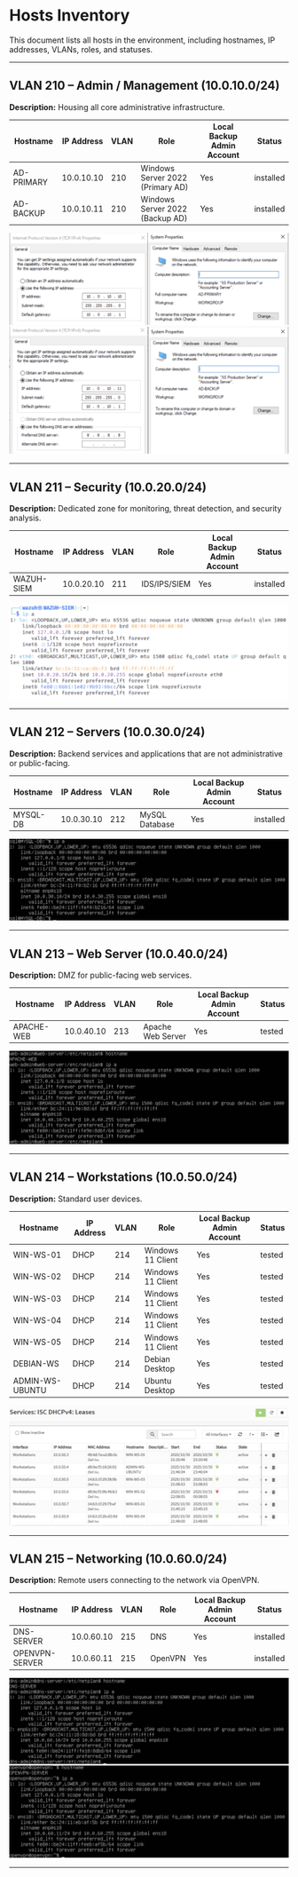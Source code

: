 # Hosts Inventory

This document lists all hosts in the environment, including hostnames, IP addresses, VLANs, roles, and statuses.

---

## VLAN 210 – Admin / Management (10.0.10.0/24)

**Description:** Housing all core administrative infrastructure.

| Hostname   | IP Address | VLAN | Role                             | Local Backup Admin Account | Status    |
| ---------- | ---------- | ---- | -------------------------------- | -------------------------- | --------- |
| AD-PRIMARY | 10.0.10.10 | 210  | Windows Server 2022 (Primary AD) | Yes                        | installed |
| AD-BACKUP  | 10.0.10.11 | 210  | Windows Server 2022 (Backup AD)  | Yes                        | installed |

![ad-primary](assets/ad-primary.png)
![ad-backup](assets/ad-backup.png)

---

## VLAN 211 – Security (10.0.20.0/24)

**Description:** Dedicated zone for monitoring, threat detection, and security analysis.

| Hostname   | IP Address | VLAN | Role         | Local Backup Admin Account | Status    |
| ---------- | ---------- | ---- | ------------ | -------------------------- | --------- |
| WAZUH-SIEM | 10.0.20.10 | 211  | IDS/IPS/SIEM | Yes                        | installed |

![WAZUH](assets/wazuh.png)

---

## VLAN 212 – Servers (10.0.30.0/24)

**Description:** Backend services and applications that are not administrative or public-facing.

| Hostname | IP Address | VLAN | Role           | Local Backup Admin Account | Status    |
| -------- | ---------- | ---- | -------------- | -------------------------- | --------- |
| MYSQL-DB | 10.0.30.10 | 212  | MySQL Database | Yes                        | installed |

![MySQL Server](assets/sql-server.png)

---

## VLAN 213 – Web Server (10.0.40.0/24)

**Description:** DMZ for public-facing web services.

| Hostname   | IP Address | VLAN | Role              | Local Backup Admin Account | Status |
| ---------- | ---------- | ---- | ----------------- | -------------------------- | ------ |
| APACHE-WEB | 10.0.40.10 | 213  | Apache Web Server | Yes                        | tested |

![Web server](assets/web-server.png)

---

## VLAN 214 – Workstations (10.0.50.0/24)

**Description:** Standard user devices.

| Hostname        | IP Address | VLAN | Role              | Local Backup Admin Account | Status |
| --------------- | ---------- | ---- | ----------------- | -------------------------- | ------ |
| WIN-WS-01       | DHCP       | 214  | Windows 11 Client | Yes                        | tested |
| WIN-WS-02       | DHCP       | 214  | Windows 11 Client | Yes                        | tested |
| WIN-WS-03       | DHCP       | 214  | Windows 11 Client | Yes                        | tested |
| WIN-WS-04       | DHCP       | 214  | Windows 11 Client | Yes                        | tested |
| WIN-WS-05       | DHCP       | 214  | Windows 11 Client | Yes                        | tested |
| DEBIAN-WS       | DHCP       | 214  | Debian Desktop    | Yes                        | tested |
| ADMIN-WS-UBUNTU | DHCP       | 214  | Ubuntu Desktop    | Yes                        | tested |

![Workstations DHCP](assets/ws-dhcp.png)

---

## VLAN 215 – Networking (10.0.60.0/24)

**Description:** Remote users connecting to the network via OpenVPN.

| Hostname       | IP Address | VLAN | Role    | Local Backup Admin Account | Status    |
| -------------- | ---------- | ---- | ------- | -------------------------- | --------- |
| DNS-SERVER     | 10.0.60.10 | 215  | DNS     | Yes                        | installed |
| OPENVPN-SERVER | 10.0.60.11 | 215  | OpenVPN | Yes                        | installed |

![DNS-server](assets/dns-server.png)
![OpenVPN-server](assets/openvpn-server.png)

---
